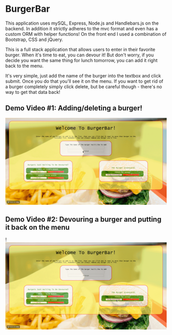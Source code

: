 # BurgerBar
This application uses mySQL, Express, Node.js and Handlebars.js on the backend. In addition it strictly adheres to the mvc format and even has a custom ORM with helper functions! On the front end I used a combination of Bootstrap, CSS and jQuery.

This is a full stack application that allows users to enter in their favorite burger. When it's time to eat, you can devour it! But don't worry, if you decide you want the same thing for lunch tomorrow, you can add it right back to the menu. 

It's very simple, just add the name of the burger into the textbox and click submit. Once you do that you'll see it on the menu. If you want to get rid of a burger completely simply click delete, but be careful though - there's no way to get that data back!

## Demo Video #1: Adding/deleting a burger!
![](/public/assets/img/add-delete.gif)

## Demo Video #2: Devouring a burger and putting it back on the menu
!![](/public/assets/img/remove-add-menu.gif)
